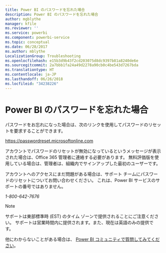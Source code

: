 ```yaml
---
title: Power BI のパスワードを忘れた場合
description: Power BI のパスワードを忘れた場合
author: mgblythe
manager: kfile
ms.reviewer: ''
ms.service: powerbi
ms.component: powerbi-service
ms.topic: conceptual
ms.date: 06/28/2017
ms.author: mblythe
LocalizationGroup: Troubleshooting
ms.openlocfilehash: e15b3d9b43f2cd203075d8dc9397b81a8240de6e
ms.sourcegitcommit: 2a7bbb1fa24a49d2278a90cb0c4be543d7267bda
ms.translationtype: HT
ms.contentlocale: ja-JP
ms.lasthandoff: 06/26/2018
ms.locfileid: "34238226"
---
```

# <a name="forgot-your-password-for-power-bi"></a>Power BI のパスワードを忘れた場合
パスワードをお忘れになった場合は、次のリンクを使用してパスワードのリセットを要求することができます。

<https://passwordreset.microsoftonline.com>

アカウントでパスワードのリセットが無効になっているというメッセージが表示された場合は、Office 365 管理者に連絡する必要があります。 無料評価版を使用している場合は、管理者は、組織内でサインアップした最初のユーザーです。

アカウントへのアクセスにまだ問題がある場合は、サポート チームにパスワードのリセットについてお問い合わせください。 これは、Power BI サービスのサポートの番号ではありません。

*1-800-642-7676*

> [!NOTE]
> サポートは東部標準時 (EST) のタイム ゾーンで提供されることにご注意ください。 サポートは営業時間内に提供されます。また、現在は英語のみの提供です。
> 
> 

他にわからないことがある場合は、 [Power BI コミュニティで質問してみてください](http://community.powerbi.com/)。

